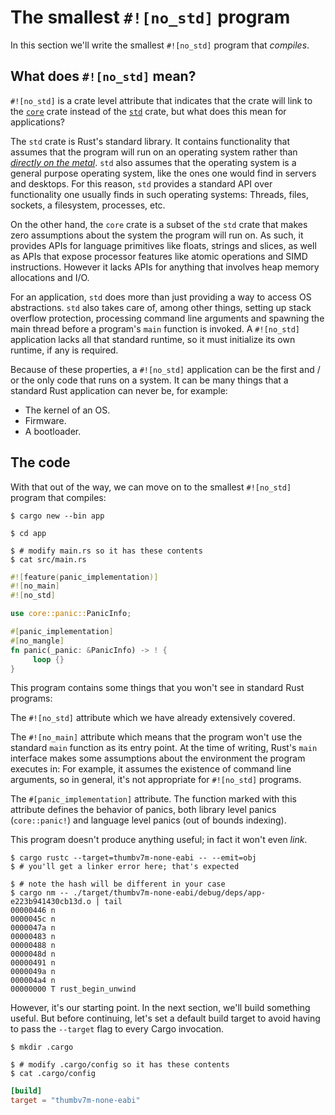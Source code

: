 # The smallest `#![no_std]` program

In this section we'll write the smallest `#![no_std]` program that *compiles*.

## What does `#![no_std]` mean?

`#![no_std]` is a crate level attribute that indicates that the crate will link to the [`core`] crate
instead of the [`std`] crate, but what does this mean for applications?

[`core`]: https://doc.rust-lang.org/core/
[`std`]: https://doc.rust-lang.org/std/

The `std` crate is Rust's standard library. It contains functionality that assumes that the program
will run on an operating system rather than [*directly on the metal*]. `std` also assumes that the
operating system is a general purpose operating system, like the ones one would find in servers and
desktops. For this reason, `std` provides a standard API over functionality one usually finds in
such operating systems: Threads, files, sockets, a filesystem, processes, etc.

[*directly on the metal*]: https://en.wikipedia.org/wiki/Bare_machine

On the other hand, the `core` crate is a subset of the `std` crate that makes zero assumptions about
the system the program will run on. As such, it provides APIs for language primitives like floats,
strings and slices, as well as APIs that expose processor features like atomic operations and SIMD
instructions. However it lacks APIs for anything that involves heap memory allocations and I/O.

For an application, `std` does more than just providing a way to access OS abstractions. `std` also
takes care of, among other things, setting up stack overflow protection, processing command line
arguments and spawning the main thread before a program's `main` function is invoked. A `#![no_std]`
application lacks all that standard runtime, so it must initialize its own runtime, if any is
required.

Because of these properties, a `#![no_std]` application can be the first and / or the only code that
runs on a system. It can be many things that a standard Rust application can never be, for example:
- The kernel of an OS.
- Firmware.
- A bootloader.

## The code

With that out of the way, we can move on to the smallest `#![no_std]` program that compiles:

``` console
$ cargo new --bin app

$ cd app

$ # modify main.rs so it has these contents
$ cat src/main.rs
```

<!-- TODO(rust-lang/rust#52795) remove #[no_mangle] from the #[panic_implementation] function -->

``` rust
#![feature(panic_implementation)]
#![no_main]
#![no_std]

use core::panic::PanicInfo;

#[panic_implementation]
#[no_mangle]
fn panic(_panic: &PanicInfo) -> ! {
     loop {}
}
```

This program contains some things that you won't see in standard Rust programs:

The `#![no_std]` attribute which we have already extensively covered.

The `#![no_main]` attribute which means that the program won't use the standard `main` function as
its entry point. At the time of writing, Rust's `main` interface makes some assumptions about the
environment the program executes in: For example, it assumes the existence of command line
arguments, so in general, it's not appropriate for `#![no_std]` programs.

The `#[panic_implementation]` attribute. The function marked with this attribute defines the
behavior of panics, both library level panics (`core::panic!`) and language level panics (out of
bounds indexing).

This program doesn't produce anything useful; in fact it won't even *link*.

``` console
$ cargo rustc --target=thumbv7m-none-eabi -- --emit=obj
$ # you'll get a linker error here; that's expected

$ # note the hash will be different in your case
$ cargo nm -- ./target/thumbv7m-none-eabi/debug/deps/app-e223b941430cb13d.o | tail
00000446 n
0000045c n
0000047a n
00000483 n
00000488 n
0000048d n
00000491 n
0000049a n
000004a4 n
00000000 T rust_begin_unwind
```

However, it's our starting point. In the next section, we'll build something useful. But before
continuing, let's set a default build target to avoid having to pass the `--target` flag to every
Cargo invocation.

``` console
$ mkdir .cargo

$ # modify .cargo/config so it has these contents
$ cat .cargo/config
```

``` toml
[build]
target = "thumbv7m-none-eabi"
```
